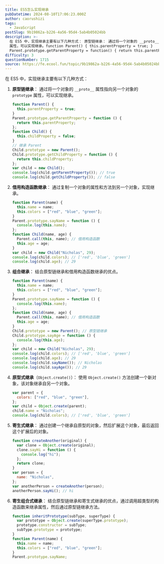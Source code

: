 ```yaml
---
title: ES5怎么实现继承
pubDatetime: 2024-08-10T17:06:23.000Z
author: caorushizi
tags:
  - JavaScript
postSlug: 9b19862a-b226-4a56-95d4-5ab4b05024bb
description: >-
  在 ES5 中，实现继承主要有以下几种方式： 原型链继承： 通过将一个对象的 __proto__ 属性指向另一个对象的 prototype
  属性，可以实现继承。function Parent() { this.parentProperty = true; }
  Parent.prototype.getParentProperty = function() { return this.parentPr
difficulty: 3
questionNumber: 1715
source: https://fe.ecool.fun/topic/9b19862a-b226-4a56-95d4-5ab4b05024bb
---
```


在 ES5 中，实现继承主要有以下几种方式：

1. **原型链继承**：
   通过将一个对象的 `__proto__` 属性指向另一个对象的 `prototype` 属性，可以实现继承。
   ```javascript
   function Parent() {
     this.parentProperty = true;
   }
   Parent.prototype.getParentProperty = function () {
     return this.parentProperty;
   };
   function Child() {
     this.childProperty = false;
   }
   // 继承 Parent
   Child.prototype = new Parent();
   Child.prototype.getChildProperty = function () {
     return this.childProperty;
   };
   var child = new Child();
   console.log(child.getParentProperty()); // true
   console.log(child.getChildProperty()); // false
   ```
2. **借用构造函数继承**：
   通过复制一个对象的属性和方法到另一个对象，实现继承。
   ```javascript
   function Parent(name) {
     this.name = name;
     this.colors = ["red", "blue", "green"];
   }
   Parent.prototype.sayName = function () {
     console.log(this.name);
   };
   function Child(name, age) {
     Parent.call(this, name); // 借用构造函数
     this.age = age;
   }
   var child = new Child("Nicholas", 29);
   console.log(child.colors); // ['red', 'blue', 'green']
   console.log(child.age); // 29
   ```
3. **组合继承**：
   结合原型链继承和借用构造函数继承的优点。
   ```javascript
   function Parent(name) {
     this.name = name;
     this.colors = ["red", "blue", "green"];
   }
   Parent.prototype.sayName = function () {
     console.log(this.name);
   };
   function Child(name, age) {
     Parent.call(this, name); // 借用构造函数
     this.age = age;
   }
   Child.prototype = new Parent(); // 原型链继承
   Child.prototype.sayAge = function () {
     console.log(this.age);
   };
   var child = new Child("Nicholas", 29);
   console.log(child.colors); // ['red', 'blue', 'green']
   console.log(child.age); // 29
   console.log(child.sayName()); // Nicholas
   console.log(child.sayAge()); // 29
   ```
4. **原型式继承**（`Object.create()`）：
   使用 `Object.create()` 方法创建一个新对象，该对象继承自另一个对象。
   ```javascript
   var parent = {
     colors: ["red", "blue", "green"],
   };
   var child = Object.create(parent);
   child.name = "Nicholas";
   console.log(child.colors); // ['red', 'blue', 'green']
   ```
5. **寄生式继承**：
   通过创建一个继承自原型的对象，然后扩展这个对象，最后返回这个扩展后的对象。
   ```javascript
   function createAnother(original) {
     var clone = Object.create(original);
     clone.sayHi = function () {
       console.log("hi");
     };
     return clone;
   }
   var person = {
     name: "Nicholas",
   };
   var anotherPerson = createAnother(person);
   anotherPerson.sayHi(); // hi
   ```
6. **寄生组合式继承**：
   结合原型链继承和寄生式继承的优点，通过调用超类型的构造函数来继承属性，然后通过原型链继承方法。
   ```javascript
   function inheritPrototype(subType, superType) {
     var prototype = Object.create(superType.prototype);
     prototype.constructor = subType;
     subType.prototype = prototype;
   }
   function Parent(name) {
     this.name = name;
     this.colors = ["red", "blue", "green"];
   }
   Parent.prototype.sayName;
   ```
